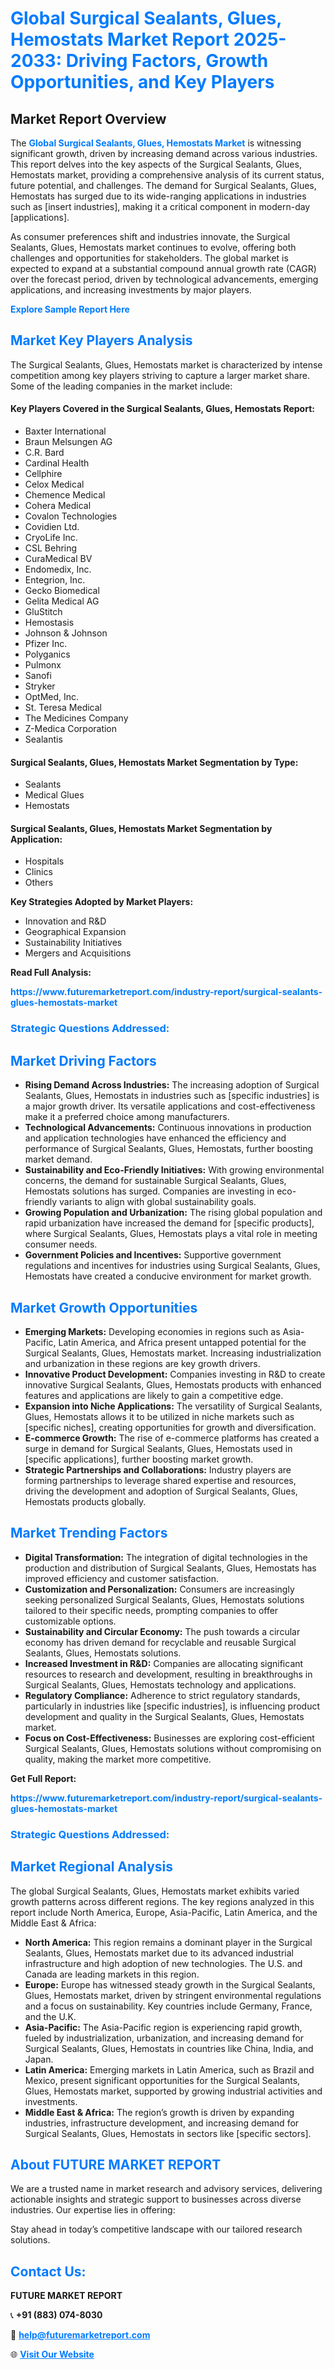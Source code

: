 <h1 style="color: #007BFF;">Global Surgical Sealants, Glues, Hemostats Market Report 2025-2033: Driving Factors, Growth Opportunities, and Key Players</h1>

<section id="overview">
<h2>Market Report Overview</h2>
<p>The <a href="https://www.futuremarketreport.com/industry-report/surgical-sealants-glues-hemostats-market" style="color: #007BFF; text-decoration: none;"><strong>Global Surgical Sealants, Glues, Hemostats Market</strong></a> is witnessing significant growth, driven by increasing demand across various industries. This report delves into the key aspects of the Surgical Sealants, Glues, Hemostats market, providing a comprehensive analysis of its current status, future potential, and challenges. The demand for Surgical Sealants, Glues, Hemostats has surged due to its wide-ranging applications in industries such as [insert industries], making it a critical component in modern-day [applications].</p>
<p>As consumer preferences shift and industries innovate, the Surgical Sealants, Glues, Hemostats market continues to evolve, offering both challenges and opportunities for stakeholders. The global market is expected to expand at a substantial compound annual growth rate (CAGR) over the forecast period, driven by technological advancements, emerging applications, and increasing investments by major players.</p>
</section>

<section id="overview">
<p><a href="https://www.futuremarketreport.com/request-sample/reportId=59962" style="color: #007BFF; text-decoration: none;"><strong>Explore Sample Report Here</strong></a></p>
</section>

<section id="key-players">
<h2 style="color: #007BFF;">Market Key Players Analysis</h2>
<p>The Surgical Sealants, Glues, Hemostats market is characterized by intense competition among key players striving to capture a larger market share. Some of the leading companies in the market include:</p>
<h4>Key Players Covered in the Surgical Sealants, Glues, Hemostats Report:</h4>
<ul><li>Baxter International</li><li>Braun Melsungen AG</li><li>C.R. Bard</li><li>Cardinal Health</li><li>Cellphire</li><li>Celox Medical</li><li>Chemence Medical</li><li>Cohera Medical</li><li>Covalon Technologies</li><li>Covidien Ltd.</li><li>CryoLife Inc.</li><li>CSL Behring</li><li>CuraMedical BV</li><li>Endomedix, Inc.</li><li>Entegrion, Inc.</li><li>Gecko Biomedical</li><li>Gelita Medical AG</li><li>GluStitch</li><li>Hemostasis</li><li>Johnson &amp; Johnson</li><li>Pfizer Inc.</li><li>Polyganics</li><li>Pulmonx</li><li>Sanofi</li><li>Stryker</li><li>OptMed, Inc.</li><li>St. Teresa Medical</li><li>The Medicines Company</li><li>Z-Medica Corporation</li><li>Sealantis</li></ul>
<h4>Surgical Sealants, Glues, Hemostats Market Segmentation by Type:</h4>
<ul><li>Sealants</li><li>Medical Glues</li><li>Hemostats</li></ul>

<h4>Surgical Sealants, Glues, Hemostats Market Segmentation by Application:</h4>
<ul><li>Hospitals</li><li>Clinics</li><li>Others</li></ul>
<p><strong>Key Strategies Adopted by Market Players:</strong></p>
<ul>
<li>Innovation and R&D</li>
<li>Geographical Expansion</li>
<li>Sustainability Initiatives</li>
<li>Mergers and Acquisitions</li>
</ul>
</section>

<section>
<p><strong>Read Full Analysis: </strong></p><a href="https://www.futuremarketreport.com/industry-report/surgical-sealants-glues-hemostats-market" style="color: #007BFF; text-decoration: none;"><strong>https://www.futuremarketreport.com/industry-report/surgical-sealants-glues-hemostats-market</strong></a>
<h3 style="color: #007BFF;">Strategic Questions Addressed:</h3>
</section>

<section id="driving-factors">
<h2 style="color: #007BFF;">Market Driving Factors</h2>
<ul>
<li><strong>Rising Demand Across Industries:</strong> The increasing adoption of Surgical Sealants, Glues, Hemostats in industries such as [specific industries] is a major growth driver. Its versatile applications and cost-effectiveness make it a preferred choice among manufacturers.</li>
<li><strong>Technological Advancements:</strong> Continuous innovations in production and application technologies have enhanced the efficiency and performance of Surgical Sealants, Glues, Hemostats, further boosting market demand.</li>
<li><strong>Sustainability and Eco-Friendly Initiatives:</strong> With growing environmental concerns, the demand for sustainable Surgical Sealants, Glues, Hemostats solutions has surged. Companies are investing in eco-friendly variants to align with global sustainability goals.</li>
<li><strong>Growing Population and Urbanization:</strong> The rising global population and rapid urbanization have increased the demand for [specific products], where Surgical Sealants, Glues, Hemostats plays a vital role in meeting consumer needs.</li>
<li><strong>Government Policies and Incentives:</strong> Supportive government regulations and incentives for industries using Surgical Sealants, Glues, Hemostats have created a conducive environment for market growth.</li>
</ul>
</section>

<section id="growth-opportunities">
<h2 style="color: #007BFF;">Market Growth Opportunities</h2>
<ul>
<li><strong>Emerging Markets:</strong> Developing economies in regions such as Asia-Pacific, Latin America, and Africa present untapped potential for the Surgical Sealants, Glues, Hemostats market. Increasing industrialization and urbanization in these regions are key growth drivers.</li>
<li><strong>Innovative Product Development:</strong> Companies investing in R&D to create innovative Surgical Sealants, Glues, Hemostats products with enhanced features and applications are likely to gain a competitive edge.</li>
<li><strong>Expansion into Niche Applications:</strong> The versatility of Surgical Sealants, Glues, Hemostats allows it to be utilized in niche markets such as [specific niches], creating opportunities for growth and diversification.</li>
<li><strong>E-commerce Growth:</strong> The rise of e-commerce platforms has created a surge in demand for Surgical Sealants, Glues, Hemostats used in [specific applications], further boosting market growth.</li>
<li><strong>Strategic Partnerships and Collaborations:</strong> Industry players are forming partnerships to leverage shared expertise and resources, driving the development and adoption of Surgical Sealants, Glues, Hemostats products globally.</li>
</ul>
</section>

<section id="trending-factors">
<h2 style="color: #007BFF;">Market Trending Factors</h2>
<ul>
<li><strong>Digital Transformation:</strong> The integration of digital technologies in the production and distribution of Surgical Sealants, Glues, Hemostats has improved efficiency and customer satisfaction.</li>
<li><strong>Customization and Personalization:</strong> Consumers are increasingly seeking personalized Surgical Sealants, Glues, Hemostats solutions tailored to their specific needs, prompting companies to offer customizable options.</li>
<li><strong>Sustainability and Circular Economy:</strong> The push towards a circular economy has driven demand for recyclable and reusable Surgical Sealants, Glues, Hemostats solutions.</li>
<li><strong>Increased Investment in R&D:</strong> Companies are allocating significant resources to research and development, resulting in breakthroughs in Surgical Sealants, Glues, Hemostats technology and applications.</li>
<li><strong>Regulatory Compliance:</strong> Adherence to strict regulatory standards, particularly in industries like [specific industries], is influencing product development and quality in the Surgical Sealants, Glues, Hemostats market.</li>
<li><strong>Focus on Cost-Effectiveness:</strong> Businesses are exploring cost-efficient Surgical Sealants, Glues, Hemostats solutions without compromising on quality, making the market more competitive.</li>
</ul>
</section>

<section>
<p><strong>Get Full Report: </strong></p><a href="https://www.futuremarketreport.com/industry-report/surgical-sealants-glues-hemostats-market" style="color: #007BFF; text-decoration: none;"><strong>https://www.futuremarketreport.com/industry-report/surgical-sealants-glues-hemostats-market</strong></a>
<h3 style="color: #007BFF;">Strategic Questions Addressed:</h3>
</section>


<section id="regional-analysis">
<h2 style="color: #007BFF;">Market Regional Analysis</h2>
<p>The global Surgical Sealants, Glues, Hemostats market exhibits varied growth patterns across different regions. The key regions analyzed in this report include North America, Europe, Asia-Pacific, Latin America, and the Middle East & Africa:</p>
<ul>
<li><strong>North America:</strong> This region remains a dominant player in the Surgical Sealants, Glues, Hemostats market due to its advanced industrial infrastructure and high adoption of new technologies. The U.S. and Canada are leading markets in this region.</li>
<li><strong>Europe:</strong> Europe has witnessed steady growth in the Surgical Sealants, Glues, Hemostats market, driven by stringent environmental regulations and a focus on sustainability. Key countries include Germany, France, and the U.K.</li>
<li><strong>Asia-Pacific:</strong> The Asia-Pacific region is experiencing rapid growth, fueled by industrialization, urbanization, and increasing demand for Surgical Sealants, Glues, Hemostats in countries like China, India, and Japan.</li>
<li><strong>Latin America:</strong> Emerging markets in Latin America, such as Brazil and Mexico, present significant opportunities for the Surgical Sealants, Glues, Hemostats market, supported by growing industrial activities and investments.</li>
<li><strong>Middle East & Africa:</strong> The region’s growth is driven by expanding industries, infrastructure development, and increasing demand for Surgical Sealants, Glues, Hemostats in sectors like [specific sectors].</li>
</ul>
</section>

<footer>
<h2 style="color: #007BFF;">About FUTURE MARKET REPORT</h2>
<p>We are a trusted name in market research and advisory services, delivering actionable insights and strategic support to businesses across diverse industries. Our expertise lies in offering:</p>

<p>Stay ahead in today’s competitive landscape with our tailored research solutions.</p>

<h2 style="color: #007BFF;">Contact Us:</h2>
<p><strong>FUTURE MARKET REPORT</strong></p>
<p>📞 <strong>+91 (883) 074-8030</strong></p>
<p>📧 <strong><a href="mailto:help@futuremarketreport.com" style="color: #007BFF;">help@futuremarketreport.com</a></strong></p>
<p>🌐 <strong><a href="https://www.futuremarketreport.com/" style="color: #007BFF;">Visit Our Website</a></strong></p>
</footer>